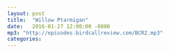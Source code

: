 ```yaml
---
layout: post
title:  "Willow Ptarmigan"
date:   2016-01-27 12:00:00 -0800
mp3: "http://episodes.birdcallreview.com/BCR2.mp3"
categories: 
---
```

